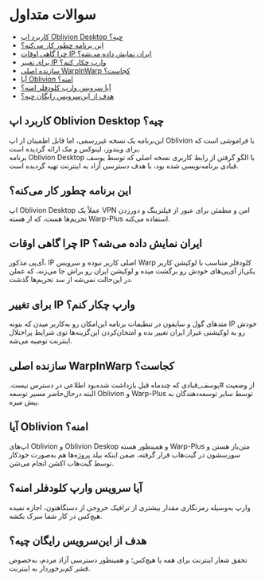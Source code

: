 # سوالات متداول

- [کاربرد اپ Oblivion Desktop چیه؟](#کاربرد-اپ-oblivion-desktop-چیه)
- [این برنامه چطور کار می‌کنه؟](#این-برنامه-چطور-کار-میکنه)
- [چرا گاهی اوقات IP ایران نمایش داده می‌شه؟](#چرا-گاهی-اوقات-ip-ایران-نمایش-داده-میشه)
- [برای تغییر IP وارپ چکار کنم؟](#برای-تغییر-ip-وارپ-چکار-کنم)
- [سازنده اصلی WarpInWarp کجاست؟](#سازنده-اصلی-warpinwarp-کجاست)
- [آیا Oblivion امنه؟](#آیا-oblivion-امنه)
- [آیا سرویس وارپ کلودفلر امنه؟](#آیا-سرویس-وارپ-کلودفلر-امنه)
- [هدف از این‌سرویس رایگان چیه؟](#هدف-از-این‌سرویس-رایگان-چیه)

## کاربرد اپ Oblivion Desktop چیه؟

این‌برنامه یک نسخه غیررسمی، اما قابل اطمینان از اپ Oblivion یا فراموشی است که برای ویندوز، لینوکس و مک ارائه گردیده
است.<br />برنامه Oblivion Desktop با الگو گرفتن از رابط کاربری نسخه اصلی که توسط یوسف قبادی برنامه‌نویسی شده بود، با هدف
دسترسی آزاد به اینترنت تهیه گردیده است.

## این برنامه چطور کار می‌کنه؟

اپ Oblivion Desktop عملاً یک VPN امن و مطمئن برای عبور از فیلترینگ و دورزدن تحریم‌ها هست، که از هسته Warp-Plus استفاده
می‌کنه.

## چرا گاهی اوقات IP ایران نمایش داده می‌شه؟

آی‌پی مذکور، IP اصلی کاربر نبوده و سرویس Warp کلودفلر متناسب با لوکیشن کاربر یکی‌از آی‌پی‌های خودش رو برگشت میده و
لوکیشن ایران رو براش جا می‌زنه، که عملن در این‌حالت نمی‌شه از سد تحریم‌ها گذشت.

## برای تغییر IP وارپ چکار کنم؟

متدهای گول و سایفون در تنظیمات برنامه این‌امکان رو به‌کاربر میدن که بتونه IP خودش رو به لوکیشنی غیراز ایران تغییر بده و
امتحان‌کردن این‌گزینه‌ها توی شرایط پراختلال اینترنت توصیه می‌شه.

## سازنده اصلی WarpInWarp کجاست؟

از وضعیت #یوسف_قبادی که چندماه قبل بازداشت شده‌بود اطلاعی در دسترس نیست. البته درحال‌حاضر مسیر توسعه Oblivion و
Warp-Plus توسط سایر توسعه‌دهندگان به پیش میره.

## آیا Oblivion امنه؟

اپ‌های Oblivion و Oblivion Deskop و همینطور هسته Warp-Plus متن‌باز هستن و سورسشون در گیت‌هاب قرار گرفته، ضمن اینکه بیلد
پروژه‌ها هم به‌صورت خودکار توسط گیت‌هاب اکشن انجام می‌شن.

## آیا سرویس وارپ کلودفلر امنه؟

وارپ به‌وسیله رمزنگاری مقدار بیشتری از ترافیک خروجی از دستگاهتون، اجازه نمیده هیچ‌کس در کار شما سرک بکشه.

## هدف از این‌سرویس رایگان چیه؟

تحقق شعار اینترنت برای همه یا هیچ‌کس؛ و همینطور دسترسی آزاد مردم، به‌خصوص قشر کم‌برخوردار به اینترنت.
